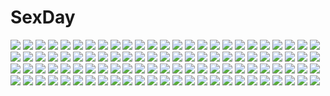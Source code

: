 # SexDay
![](https://konachan.com/jpeg/52f9e5c7abd03cae74bb71a07934ff2a/Konachan.com%20-%20290551%202girls%20animal_ears%20ass%20brave_witches%20brown_eyes%20brown_hair%20gun%20long_hair%20scan%20short_hair%20sky%20strike_witches%20swimsuit%20tail%20thighhighs%20uniform%20weapon.jpg)
![](https://konachan.com/jpeg/caff1342404b429334523ee15167c5ed/Konachan.com%20-%20290953%20censored%20game_cg%20onaji_class_no_idol-san%20penis%20pussy%20sawayaka_samehada%20sex%20sky%20sonora%20stars%20takanashi_ei.jpg)
![](https://konachan.com/jpeg/f746166440653640758c2a2df065d935/Konachan.com%20-%20294853%20blush%20bow%20breasts%20censored%20game_cg%20mayuzaki_yuu%20navel%20nipples%20pink_eyes%20pink_hair%20pussy_juice%20sex%20shirt_lift%20skirt%20spread_legs%20thighhighs%20torte_soft.jpg)
![](https://konachan.com/image/eadc80d77abcafa53b71d6c83bd6f637/Konachan.com%20-%2075970%20hit-girl%20kick-ass.jpg)
![](https://konachan.com/image/dc4768dfb10eadc05ecdf6a2bb9e17e8/Konachan.com%20-%2037866%20ass%20bath%20blue_eyes%20blue_hair%20game_cg%20hiiro_yuki%20school_swimsuit%20sena_shiori%20short_hair%20swimsuit%20waffle%20wet%20yuuguu_settai.jpg)
![](https://konachan.com/jpeg/f6c03fd4bd985f1ffba5a5efdb60e894/Konachan.com%20-%20282304%20blue%20clouds%20original%20rain%20rito_0x0%20school_uniform%20summer%20water.jpg)
![](https://konachan.com/jpeg/5712a65a2f490d854c04625513fad9ed/Konachan.com%20-%20283627%20ass%20blush%20bra%20breasts%20brown_hair%20kokusan_moyashi%20nipples%20open_shirt%20original%20panties%20pantyhose%20short_hair%20underwear%20undressing%20wristwear.jpg)
![](https://konachan.com/image/8f7a62cf49c30fce548cd4c15023cb25/Konachan.com%20-%206894%20canvas.jpg)
![](https://konachan.com/image/825f7fd2c9a9da686ff3f6679831f288/Konachan.com%20-%2024191%20cowboy_bebop%20edward_wong_hau_pepelu_tivrusky_iv%20ein_%28cowboy_bebop%29%20faye_valentine%20jet_black%20jpeg_artifacts%20male%20polychromatic%20spike_spiegel.jpg)
![](https://konachan.com/jpeg/dca0a1346c09f315bbe5464426ded564/Konachan.com%20-%2084752%20atelier_rorona%20atelier_totori%20blonde_hair%20brown_hair%20cape%20dress%20gray_hair%20group%20headdress%20kishida_mel%20long_hair%20male%20rororina_fryxell%20totooria_helmold.jpg)
![](https://konachan.com/image/4ee1f2d6e2b758e7ac55d17b4947a74b/Konachan.com%20-%2095622%20kagamine_len%20kagamine_rin%20len_append%20male%20rin_append%20vocaloid.jpg)
![](https://konachan.com/image/27aaba41606b35f0afab2d26871d7b5e/Konachan.com%20-%2017827%20chibi%20natsume_aya%20natsume_maya%20tenjou_tenge.jpg)
![](https://konachan.com/image/268d0459ca7a6618fcda329bde30f693/Konachan.com%20-%20283645%20aqua_eyes%20ass%20barefoot%20black_hair%20blush%20bra%20breasts%20chibi%20cleavage%20green_eyes%20headband%20male%20panties%20ran9u%20ribbons%20short_hair%20underwear%20wristwear.jpg)
![](https://konachan.com/image/208a3d520a93762c7151ac550276f9b4/Konachan.com%20-%20184434%20long_hair%20sakayama_shinta%20scan%20snow%20touma_kazusa%20white_album%20white_album_2.jpg)
![](https://konachan.com/image/d420cf2e90cf405b5f0dadda619ea82d/Konachan.com%20-%20189059%20blue_eyes%20blue_hair%20braids%20brown_hair%20building%20city%20instrument%20long_hair%20male%20navel%20night%20original%20see_through%20short_hair%20water%20yuugure.jpg)
![](https://konachan.com/jpeg/b0dc2d7a5a4c94ed139d2b3167af5816/Konachan.com%20-%20229702%20akemi_homura%20akuma_homura%20ass%20black_hair%20bow%20cage%20elbow_gloves%20gloves%20headband%20long_hair%20meaomao%20red_eyes%20tattoo%20thighhighs%20wings.jpg)
![](https://konachan.com/image/c6fb718310f5fe41b0f80205b72a09d9/Konachan.com%20-%20140064%20bow%20hakurei_reimu%20japanese_clothes%20kubikirisaikuru5525%20miko%20moon%20night%20sky%20stars%20touhou.jpg)
![](https://konachan.com/jpeg/2f3986f3a385dd3497298febca12de18/Konachan.com%20-%20151790%20black_hair%20breasts%20censored%20cube%20game_cg%20green_eyes%20kanekiyo_miwa%20kurano_yae%20nipples%20panties%20school_uniform%20underwear%20wet.jpg)
![](https://konachan.com/jpeg/349c1e958d19d390e6422f61989332eb/Konachan.com%20-%20252078%20murakami_yuichi%20scan.jpg)
![](https://konachan.com/jpeg/9dd41ced4409cbb6e1f3aa4486a20b8c/Konachan.com%20-%20296789%20barefoot%20bicolored_eyes%20chain%20feathers%20flat_chest%20horns%20long_hair%20navel%20purple_hair%20sennen_sensou_aigis%20tattoo%20wings%20yuasa_akira.jpg)
![](https://konachan.com/jpeg/3e0e045bed19b26b8535acc43a72d3c4/Konachan.com%20-%20141194%20blush%20book%20bow%20brown_eyes%20furoyamachi_neko%20game_cg%20pink_hair%20school_uniform%20short_hair%20skirt%20tokeijikake_no_ley_line%20urabi_%28tomatohouse%29.jpg)
![](https://konachan.com/image/9d2467275db775ed00d84ce7fa1c8839/Konachan.com%20-%2010436%20bikini%20blush%20futami_shion%20ibuki_minamo%20imasaka_yue%20memories_off%20sasaki_mutsumi%20swimsuit.jpg)
![](https://konachan.com/jpeg/f0dc20c25e9e6df42b5e2a028da5ed53/Konachan.com%20-%20194450%20bed%20breasts%20dengeki_hime%20himeno_towa%20logo%20long_hair%20minori%20nipples%20no_bra%20open_shirt%20school_uniform%20soreyori_no_prologue%20thighhighs%20yuzuna_hiyo.jpg)
![](https://konachan.com/image/92ef96b32b7abdf0b91ce6b8a9d0c114/Konachan.com%20-%20145488%20breasts%20cleavage%20dream_c_club%20futaba_riho%20rui_%28dream_c_club%29%20tagme%20thighhighs.jpg)
![](https://konachan.com/image/85983c26792801f05a0bd86adb87135a/Konachan.com%20-%2086645%202girls%20ass%20blue_hair%20book%20breasts%20cleavage%20flat_chest%20gotou_matabei%20panties%20school_swimsuit%20swimsuit%20sword%20underwear%20weapon.jpg)
![](https://konachan.com/image/541f29ebb6ba7d98acd73ad3964a9fa8/Konachan.com%20-%2036058%20nishimata_aoi%20oretachi_ni_tsubasa_wa_nai.jpg)
![](https://konachan.com/image/7a61662c6cc429a407340edfe987c9f3/Konachan.com%20-%20178405%20blonde_hair%20chibi%20long_hair%20mare_s_ephemeral%20nikaidou_shinku%20panties%20shiera%20thighhighs%20translation_request%20twintails%20underwear%20white_hair%20yellow_eyes.jpg)
![](https://konachan.com/jpeg/fabc30b2fcee85650845fabda00d0f9a/Konachan.com%20-%2065285%20aiba_tomono%20blue_hair%20breasts%20maid%20maki_yahiro%20nipples%20panties%20sakura_tale%20short_hair%20thighhighs%20underwear.jpg)
![](https://konachan.com/jpeg/2c372fafe97efed9b84af28e67572bf2/Konachan.com%20-%20279771%20blonde_hair%20bloomers%20blue_eyes%20bow%20dress%20fate_grand_order%20fate_%28series%29%20hat%20loli%20long_hair%20tentacles%20tsukimineko%20upskirt.jpg)
![](https://konachan.com/image/74960476cc8d9b42dc952236ebe6c20c/Konachan.com%20-%20185524%20blue_eyes%20blue_hair%20cape%20elbow_gloves%20gloves%20mahou_shoujo_madoka_magica%20miki_sayaka%20shinohara_shinome%20short_hair%20skirt%20sword%20weapon.jpg)
![](https://konachan.com/image/26f84e8803c922eda152c1e8cf5690f2/Konachan.com%20-%20260948%20animal%20armor%20bird%20brown_eyes%20brown_hair%20building%20city%20clouds%20gloves%20mechagirl%20panties%20ponytail%20scenic%20sky%20sunga2usagi%20sword%20underwear%20weapon.jpg)
![](https://konachan.com/image/c1c530eb40eb2e3426d8bdb68586641e/Konachan.com%20-%2014105%20tagme.jpg)
![](https://konachan.com/image/9a808f31ebb0e0a60a15ad5ce125bb37/Konachan.com%20-%2063785%20favorite%20game_cg%20hoshizora_no_memoria%20long_hair%20mare_s_ephemeral%20ribbons%20white_hair%20yellow_eyes.jpg)
![](https://konachan.com/image/a66dc6931e0c4365d7ef9e0900e37d0c/Konachan.com%20-%20202780%20black_hair%20blue_eyes%20book%20boots%20braids%20breasts%20cleavage%20collar%20gloves%20gotaishu%20kneehighs%20navel%20original%20pointed_ears%20tail%20twintails%20wings.jpg)
![](https://konachan.com/jpeg/823eb9534f5caa31e8043e96e33a947f/Konachan.com%20-%20132766%20black_hair%20blue_eyes%20dracu-riot%21%20game_cg%20japanese_clothes%20mera_azusa%20muririn%20ribbons%20short_hair%20yuzusoft.jpg)
![](https://konachan.com/image/e4dcd16b62840b941717c9612dfc064a/Konachan.com%20-%20131251%202girls%20aki_minoriko%20aki_shizuha%20barefoot%20blonde_hair%20brown_eyes%20flowers%20hat%20ozawa%20short_hair%20skirt%20touhou%20white.jpg)
![](https://konachan.com/image/f3b140adcfe8cc0a44684b6acedb4156/Konachan.com%20-%20229005%20aqua_eyes%20aqua_hair%20bow%20building%20dress%20gloves%20hat%20kneehighs%20lee_%28saraki%29%20long_hair%20original%20saraki%20socks%20thighhighs%20twintails.jpg)
![](https://konachan.com/image/78c8bb70a4c12326d174af07af95e504/Konachan.com%20-%2059346%20animal%20blue_eyes%20blue_hair%20boots%20glasses%20long_hair%20original%20signed%20twintails%20xiacheng_tatsuya.jpg)
![](https://konachan.com/image/291042d5959c2e414a58f5e7ad692222/Konachan.com%20-%2024281%20blue%20nishimata_aoi%20swimsuit.jpg)
![](https://konachan.com/jpeg/6a6650d5d0c0adddc227e8daef9ad954/Konachan.com%20-%20204799%20kagerou_project%20kisaragi_shintaro%20male%20pecchii%20scarf%20school_uniform%20sunset%20tateyama_ayano%20water.jpg)
![](https://konachan.com/jpeg/c761123e77e3d2885f5ed0c0c1e0eee4/Konachan.com%20-%20287899%20ass%20bikini%20blush%20brown_hair%20green_eyes%20hat%20leaf1031%20loli%20original%20short_hair%20swim_ring%20swimsuit%20water.jpg)
![](https://konachan.com/image/7af893f8d255ce4e4fae83fd8c41b25f/Konachan.com%20-%2015686%20blue_eyes%20erect_nipples%20green_hair%20logo%20macross%20milia_fallyna_jenius%20nipples%20panties%20see_through%20underwear%20wet.jpg)
![](https://konachan.com/jpeg/87713f0b9a97b0b8b687b83adba4a253/Konachan.com%20-%20262929%20bed%20brown_hair%20matsuda_hikari%20original%20purple_eyes%20school_uniform.jpg)
![](https://konachan.com/image/c61349e6b58cbe42a0d9b691d26a80be/Konachan.com%20-%2079086%20blush%20dress%20orange_eyes%20purple_hair%20short_hair%20touhou%20yasaka_kanako.jpg)
![](https://konachan.com/jpeg/427082a654b14f9b4e30bdce3e135780/Konachan.com%20-%20149134%20game_cg%20maou_to_odore%21_code%3Aarcana.jpg)
![](https://konachan.com/image/545e20c944744fd8f6145ceea98afae1/Konachan.com%20-%2064968%20aegis%20aragaki_shinjiro%20female_protagonist_%28persona3%29%20hasegawa_saori%20iori_junpei%20persona%20persona_3%20sanada_akihiko%20takeba_yukari.jpg)
![](https://konachan.com/image/84ffee2fe0e755c51a20b383350a396a/Konachan.com%20-%2064799%20ga-rei_zero%20green_tear%20isayama_yomi%20jpeg_artifacts%20ranguren.jpg)
![](https://konachan.com/image/68ed91183a6bcd0659fc7363fefe85ba/Konachan.com%20-%20189169%20blue_eyes%20blue_hair%20erimu%20leaves%20original%20ponytail%20skirt%20thighhighs%20water.jpg)
![](https://konachan.com/image/4791fda2b6da7349045778c4734a9b7a/Konachan.com%20-%205578%20disgaea%20etna%20pointed_ears%20prinny.jpg)
![](https://konachan.com/jpeg/3cf3457ff3240d5452b951c0887d6e60/Konachan.com%20-%20281341%20ale_%28ale_halexxx%29%20blue_eyes%20breasts%20cum%20fellatio%20highschool_dxd%20long_hair%20nipples%20nude%20penis%20red_hair%20rias_gremory%20uncensored%20watermark.jpg)
![](https://konachan.com/image/33fc1340f0caf9e0eb5529ed6843dce3/Konachan.com%20-%2036760%20animal%20bird%20building%20city%20clouds%20exia%20keiji_asakawa%20mecha%20mobile_suit_gundam%20mobile_suit_gundam_00%20sky.jpg)
![](https://konachan.com/jpeg/0a280dfab82c4f3b918ff7785def4f5c/Konachan.com%20-%20166949%20between_shizuki%20black_hair%20blue%20dress%20original%20short_hair%20stars%20water.jpg)
![](https://konachan.com/jpeg/0201240836c5b4c1aa85774bdb4195d5/Konachan.com%20-%20149904%20aoi_%28kiyokiyoaomushi%29%20blue_hair%20food%20glasses%20hatsune_miku%20headphones%20pocky%20twintails%20vocaloid.jpg)
![](https://konachan.com/jpeg/f4d53488a5d7345c9086845902d9e72e/Konachan.com%20-%20125975%20bed%20cake%20candy%20chocolate%20food%20inu_x_boku_ss%20lollipop%20petitbisou%20pink_eyes%20pink_hair%20roromiya_karuta%20twintails.jpg)
![](https://konachan.com/image/ca260dd57bcd0ff112af54982e12e30f/Konachan.com%20-%20216450%20clouds%20grass%20hat%20kagayan1096%20long_hair%20original%20pink_hair%20red_eyes%20scenic%20school_uniform%20shirt%20skirt%20sky%20sunset%20thighhighs%20tree%20zettai_ryouiki.jpg)
![](https://konachan.com/image/0ebeecd782dd74656a87b6520114e0bd/Konachan.com%20-%2024540%20nakahara_misaki%20nhk_ni_youkoso.jpg)
![](https://konachan.com/jpeg/fe8696cfe9e8df8657dbc61498c8c9ca/Konachan.com%20-%20283501%20gun%20levi_ackerman%20male%20mikasa_ackerman%20scarf%20shingeki_no_kyojin%20short_hair%20uniform%20weapon%20zeroo7x.jpg)
![](https://konachan.com/image/b60d72752e1eb100fead6e93215b70a6/Konachan.com%20-%2053875%20anthropomorphism%20axis_powers_hetalia%20cape%20clouds%20flowers%20hungary_%28hetalia%29%20kiss%20male%20namiri%20petals%20prussia_%28hetalia%29%20sunset.jpg)
![](https://konachan.com/jpeg/535c32777bbf2bfc07454e0e0cf31877/Konachan.com%20-%20174989%20bow%20cape%20game_cg%20hhg_megami_no_shuuen%20nanase_meruchi%20ophelia_lancaster%20purple_eyes%20red_hair%20thighhighs%20twintails%20windmill_%28company%29.jpg)
![](https://konachan.com/image/30cd64aecfea581eebbd0df800380b85/Konachan.com%20-%2042623%20animal_ears%20apple%20barefoot%20brown_hair%20food%20fruit%20horo%20long_hair%20nude%20ookami_to_koushinryou%20red_eyes%20tail%20white%20wolfgirl.jpg)
![](https://konachan.com/image/9d5abe5134a5d91806c3d9e9d468e4fe/Konachan.com%20-%20222620%20beatrice_%28re%3Azero%29%20bed%20blonde_hair%20blue_eyes%20blush%20bow%20flat_chest%20loli%20navel%20nipples%20pantyhose%20twintails%20yutsuki_ryou.jpg)
![](https://konachan.com/jpeg/55fac4b3571a4e5db8b31fb8626ccaba/Konachan.com%20-%20117843%20ass%20bikini%20blue_eyes%20blue_hair%20blush%20food%20ice_cream%20kazakura%20original%20swimsuit.jpg)
![](https://konachan.com/image/297d574ae5091218cdeaa57134ca1d8e/Konachan.com%20-%2059712%20animal%20animal_ears%20ass%20bell%20black_hair%20buriki%20cat%20catgirl%20dress%20galge.com%20headband%20logo%20loli%20panties%20ribbons%20tail%20thighhighs%20underwear%20wink.jpg)
![](https://konachan.com/image/b2ea17e225ce6453082afe505fbfb450/Konachan.com%20-%20202989%20black_hair%20braids%20long_hair%20mizuki_runa%20purple_software%20school_uniform%20shiawase_kazokubu%20watermark%20yellow_eyes%20yuuki_makoto.jpg)
![](https://konachan.com/jpeg/8549da5218591b1788743269c71afd7d/Konachan.com%20-%20297130%20blue_eyes%20blue_hair%20blush%20cropped%20garter_belt%20gloves%20long_hair%20original%20panties%20petals%20ribbons%20scan%20sousouman%20stockings%20underwear%20watermark.jpg)
![](https://konachan.com/jpeg/2ba54f7bdfb14ea96a95d77b61629c05/Konachan.com%20-%2092739%20all-time%20anal%20blush%20breasts%20brown_hair%20censored%20futsu_janai%20game_cg%20himesawa_sayaka%20navel%20nipples%20penis%20pussy%20pussy_juice%20red_eyes%20sex%20spread_legs.jpg)
![](https://konachan.com/jpeg/55b2b610ed8fe44f6cdd93f0b7fac070/Konachan.com%20-%2084776%20aqua_hair%20breasts%20green_eyes%20japanese_clothes%20kochiya_sanae%20long_hair%20miko%20nipples%20no_bra%20open_shirt%20panties%20touhou%20underwear%20undressing.jpg)
![](https://konachan.com/jpeg/a7f40e08dcdde49350202c72de37da7c/Konachan.com%20-%20232277%20black_hair%20breasts%20brown_eyes%20cleavage%20clouds%20d.va%20goomrrat%20headphones%20jpeg_artifacts%20long_hair%20overwatch%20phone%20reaper_%28overwatch%29%20sky%20tattoo%20water.jpg)
![](https://konachan.com/jpeg/889d2d38ccd68b2643419b41b5918f29/Konachan.com%20-%20151183%20cabbit%20game_cg%20kimi_e_okuru_sora_no_hana%20kitao_sekka%20sunset%20yukie.jpg)
![](https://konachan.com/image/9be14d660ffd9e351214c9bfe053025a/Konachan.com%20-%20158956%20brown_eyes%20brown_hair%20building%20city%20crying%20long_hair%20male%20original%20phone%20school_uniform%20short_hair%20skirt%20stairs%20tcb.jpg)
![](https://konachan.com/image/b148fe7c1803acbaf87258d50b373b8a/Konachan.com%20-%2054765%20blonde_hair%20blush%20long_hair%20minitesu%20original%20ponytail%20yellow.jpg)
![](https://konachan.com/image/cb4552d0bfbeee8e57b6ef3db48b20f8/Konachan.com%20-%2051371%20saigyouji_yuyuko%20touhou%20yakumo_yukari.jpg)
![](https://konachan.com/image/7700d99b4825130bb6b34b113e692302/Konachan.com%20-%2073126%20megurine_luka%20vocaloid.jpg)
![](https://konachan.com/image/dab6f3e07d71d22c9aabdc0cce658db5/Konachan.com%20-%20107256%20black_hair%20blush%20game_cg%20kawagishi_keitarou%20long_hair%20maji_de_watashi_ni_koi_shinasai%21%20mayuzumi_yukie%20minato_soft%20petals%20school_uniform.jpg)
![](https://konachan.com/image/8fcbbbedeca253e6e0d6f8e34dad96ba/Konachan.com%20-%2028675%20anal%20anus%20ass%20censored%20chu_x_chu%20game_cg%20garter_belt%20maid%20nopan%20pussy%20pussy_juice%20thighhighs%20unisonshift.jpg)
![](https://konachan.com/image/86a93aadb6b5123249767ac6f371a06d/Konachan.com%20-%20174455%20animal_ears%20blue_hair%20catgirl%20cat_smile%20cloudy.r%20dress%20fang%20red_eyes%20remilia_scarlet%20short_hair%20tail%20thighhighs%20touhou%20vampire%20wings%20wink.jpg)
![](https://konachan.com/image/993d894a72bff34456ce09ffe0b5aaf8/Konachan.com%20-%2052698%20original%20signed.jpg)
![](https://konachan.com/jpeg/0a8a5aa0a9981e5e3f3459365bb9a93e/Konachan.com%20-%20269659%20atelier_sakura%20censored%20game_cg%20kyousei_chijoku_sousa%20nagayori%20saotome_miki.jpg)
![](https://konachan.com/image/b81dc5544883800a04e93a0fea746d71/Konachan.com%20-%2020073%20ana_coppola%20chinese_clothes%20chinese_dress%20ichigo_mashimaro%20itou_chika%20itou_nobue%20matsuoka_miu%20sakuragi_matsuri.jpg)
![](https://konachan.com/jpeg/9e96d9d4e06e063ec6ad0b90700d3775/Konachan.com%20-%20238577%20bra%20breasts%20game_cg%20nipples%20panty_pull%20pantyhose%20pubic_hair%20school_uniform%20shimizu_akane%20short_hair%20skirt%20skirt_lift%20tie%20underwear%20wet.jpg)
![](https://konachan.com/jpeg/e783d09ee249f3f57116db40693839d2/Konachan.com%20-%2073091%20blonde_hair%20blue_eyes%20long_hair%20panties%20sailor_moon%20tsukino_usagi%20underwear.jpg)
![](https://konachan.com/image/7d9546e217f65276e26f6d48dea44a01/Konachan.com%20-%20140527%20cigarette%20eyepatch%20hei_yan-m82a1%20original%20smoking%20tears.jpg)
![](https://konachan.com/image/c4134740788ccb00dce90a5dd15dd654/Konachan.com%20-%20242283%20audia_pahlevi%20boots%20couch%20dress%20gloves%20nier%20nier%3A_automata%20realistic%20watermark%20white_hair%20yorha_unit_no._2_type_b.jpg)
![](https://konachan.com/image/998cfc3e3bae12c74f39c07f3973a441/Konachan.com%20-%20118345%20macross%20macross_frontier%20mujiha_%28mlog%29%20sheryl_nome.jpg)
![](https://konachan.com/image/176acf5a96efe74b8ddcb931d8ab0ae5/Konachan.com%20-%20157584%202girls%20hat%20maribel_han%20shinta_%28hmmuk%29%20stairs%20touhou%20tree%20usami_renko.jpg)
![](https://konachan.com/image/0e8f1f495d7f76f774580469674f1848/Konachan.com%20-%20200835%20anthropomorphism%20apron%20bubbles%20cage%20kantai_collection%20pantyhose%20purple_hair%20red_eyes%20saraki%20school_uniform%20silhouette%20skirt%20tie%20wristwear.jpg)
![](https://konachan.com/image/195f63e449b4ebd54b437c430664a7bb/Konachan.com%20-%20265007%202girls%20black_eyes%20black_hair%20eichi_yuu%20fujiwara_no_mokou%20gray_hair%20houraisan_kaguya%20long_hair%20red_eyes%20touhou.jpg)
![](https://konachan.com/jpeg/15b4c0609804f7b8d0917bfa7344e7f6/Konachan.com%20-%20229003%20ass%20bloomers%20blush%20breasts%20gym_uniform%20headband%20idolmaster%20long_hair%20nipples%20no_bra%20ruschuto%20shirt_lift%20tan_lines%20undressing%20white%20white_hair.jpg)
![](https://konachan.com/jpeg/34df3325f14a982a78e6861b72d91640/Konachan.com%20-%20290288%20ass%20barefoot%20blonde_hair%20blush%20cameltoe%20fire_emblem%20fire_emblem_if%20headband%20long_hair%20panties%20pointed_ears%20red_eyes%20sarukaiwolf%20underwear%20watermark.jpg)
![](https://konachan.com/image/3965d374c79faf713846ce73fded79cf/Konachan.com%20-%20148866%20building%20c.z.%20fate_%28series%29%20fate_stay_night%20fate_zero%20moon%20night%20stars.jpg)
![](https://konachan.com/jpeg/ff26abf54bfa5dd6aec7aad6d04694ac/Konachan.com%20-%20268902%20aliasing%20bikini%20black_eyes%20black_hair%20clouds%20green_eyes%20gun%20idolmaster%20loli%20navel%20pettan_p%20short_hair%20sky%20swimsuit%20twintails%20water%20weapon%20wink.jpg)
![](https://konachan.com/jpeg/53879a0227749769b7da1abf675367ba/Konachan.com%20-%20296351%20clouds%20forest%20grass%20mocha_%28cotton%29%20night%20nobody%20original%20signed%20sky%20stars%20tree.jpg)
![](https://konachan.com/jpeg/dbf9bf3026ec19af9a8f158cfcdc1123/Konachan.com%20-%2082066%202girls%20animal_ears%20autumn%20brown_hair%20hat%20katana%20sayori%20shameimaru_aya%20short_hair%20sleeping%20sword%20tie%20touhou%20weapon%20white_hair%20wink%20wolfgirl.jpg)
![](https://konachan.com/jpeg/e3e14a71c6a02863b02d75a7d86faece/Konachan.com%20-%20299139%20book%20bow%20brown_hair%20cropped%20food%20hat%20kawaku%20long_hair%20navel%20original%20purple_eyes%20skirt.jpg)
![](https://konachan.com/jpeg/4d805e23d03582c617f016a24bd21ace/Konachan.com%20-%20139742%20astronauts%20blue_hair%20blush%20bra%20churack_ririela%20erect%21%20game_cg%20long_hair%20navel%20panties%20piromizu%20purple_eyes%20underwear.jpg)
![](https://konachan.com/jpeg/292038b68798663013a3e61913b16f0c/Konachan.com%20-%20305673%20blush%20breasts%20cleavage%20green_eyes%20green_hair%20hisori_channel%20kakeyu%20long_hair%20sasayaki_hisori%20see_through%20shirt%20skirt.jpg)
![](https://konachan.com/jpeg/0f8db54cd83549d4f74e0268f9fbd822/Konachan.com%20-%20219055%20akage%20blush%20emilia_%28re%3Azero%29%20long_hair%20naked_shirt%20navel%20pajamas%20pubic_hair%20purple_eyes%20purple_hair%20pussy%20uncensored%20waifu2x.jpg)
![](https://konachan.com/jpeg/c5e617a4dcbee6063c8d4384c24a3494/Konachan.com%20-%20147091%20breast_hold%20breasts%20brown_eyes%20brown_hair%20cleavage%20haimerejzero%20long_hair%20original%20skirt%20tattoo%20white%20wink.jpg)
![](https://konachan.com/jpeg/625c511655aa187ba3bcddf44df82b8c/Konachan.com%20-%2058249%20animal%20bakemonogatari%20cat%20hanekawa_tsubasa%20monogatari_%28series%29%20vector.jpg)
![](https://konachan.com/image/8e6d0c863f3f776bc6fb9f215ed4a1f0/Konachan.com%20-%20145903%20animal_ears%20barefoot%20beach%20blush%20cat_smile%20clouds%20foxgirl%20long_hair%20orange_hair%20original%20purple_eyes%20renaoka%20sunset%20swim_ring%20tail%20tan_lines.jpg)
